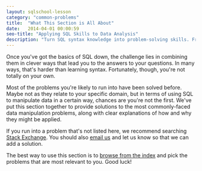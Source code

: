 ```yaml
---
layout: sqlschool-lesson
category: "common-problems"
title:  "What This Section is All About"
date:   2014-04-01 00:00:59
seo-title: "Applying SQL Skills to Data Analysis"
description: "Turn SQL syntax knowledge into problem-solving skills. Free, interactive SQL tutorials with real-world examples to develop your data analysis skills."
---
```


Once you've got the basics of SQL down, the challenge lies in combining them in clever ways that lead you to the answers to your questions. In many ways, that's harder than learning syntax. Fortunately, though, you're not totally on your own.

Most of the problems you're likely to run into have been solved before. Maybe not as they relate to your specific domain, but in terms of using SQL to manipulate data in a certain way, chances are you're not the first. We've put this section together to provide solutions to the most commonly-faced data manipulation problems, along with clear explanations of how and why they might be applied.

If you run into a problem that's not listed here, we recommend searching [Stack Exchange](http://stackexchange.com). You should also [email us](mailto:sqlschool@modeanalytics.com) and let us know so that we can add a solution.

The best way to use this section is to [browse from the index](/) and pick the problems that are most relevant to you. Good luck!